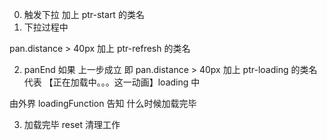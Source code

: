 0. 触发下拉
   加上 ptr-start 的类名
1. 下拉过程中

pan.distance > 40px
加上 ptr-refresh 的类名

2. panEnd
   如果 上一步成立 即 pan.distance > 40px
   加上 ptr-loading 的类名
   代表 【正在加载中。。。这一动画】loading 中

由外界 loadingFunction 告知 什么时候加载完毕

3. 加载完毕
   reset 清理工作